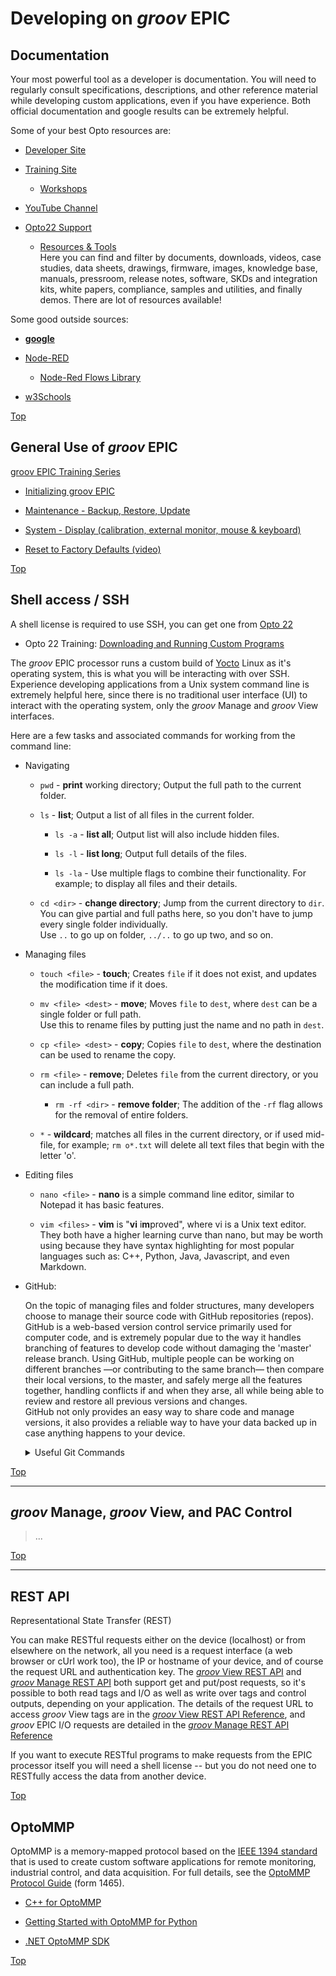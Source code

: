 # Developing on _groov_ EPIC

<a name="Top"></a>

## Documentation

Your most powerful tool as a developer is documentation. You will need to regularly consult specifications, descriptions, and other reference material while developing custom applications, even if you have experience. Both official documentation and google results can be extremely helpful.

Some of your best Opto resources are:

* [Developer Site](http://developer.opto22.com/ "developer.opto22")

* [Training Site](https://training.opto22.com/ "training.opto22")

    * [Workshops](http://workshops.opto22.com/ "workshops.opto22")

* [YouTube Channel](https://www.youtube.com/user/OptoVideo "OptoVideo")

* [Opto22 Support](https://www.opto22.com/support "opto22 support")

    * [Resources & Tools](https://www.opto22.com/support/resources-tools "resources & tools")<br>
        Here you can find and filter by documents, downloads, videos, case studies, data sheets, drawings, firmware, images, knowledge base, manuals, pressroom, release notes, software, SKDs and integration kits, white papers, compliance, samples and utilities, and finally demos.
        There are lot of resources available!

Some good outside sources:

* <b>[google](https://google.com/ "google.com")</b>

* [Node-RED](https://nodered.org/ "NodeRED.org")

    * [Node-Red Flows Library](https://flows.nodered.org/ "flows.NodeRED.org")

* [w3Schools](https://www.w3schools.com/ "w3schools.com")


[Top](#Top)

## General Use of _groov_ EPIC

[groov EPIC Training Series](https://training.opto22.com/series/groov-epic-training-series, "training.opto22")

* [Initializing groov EPIC](https://training.opto22.com/series/groov-epic-training-series/maintenance-course "training.opto22.com")

* [Maintenance - Backup, Restore, Update](https://training.opto22.com/series/groov-epic-training-series/maintenance-backup-restore-update-1, "training.opto22")

* [System - Display (calibration, external monitor, mouse & keyboard)](https://training.opto22.com/series/groov-epic-training-series/system-display, "training.opto22")

* [Reset to Factory Defaults (video)](https://training.opto22.com/hardware-resetting-to-factory-defaults/211962, "training.opto22")



[Top](#Top)

## Shell access / SSH

A shell license is required to use SSH, you can get one from [Opto 22](https://www.opto22.com/ "opto22.com")

* Opto 22 Training: [Downloading and Running Custom Programs](https://training.opto22.com/series/groov-epic-training-series/downloading-and-running-custom-programs/196374 "training.opto22")<br>

The _groov_ EPIC processor runs a custom build of [Yocto](https://www.yoctoproject.org "Yocto Project") Linux as it's operating system, this is what you will be interacting with over SSH.<br>
Experience developing applications from a Unix system command line is extremely helpful here, since there is no traditional user interface (UI) to interact with the operating system, only the _groov_ Manage and _groov_ View interfaces.

Here are a few tasks and associated commands for working from the command line:

* Navigating

    * `pwd` - **print** working directory; Output the full path to the current folder.

    * `ls` - **list**; Output a list of all files in the current folder.

        * `ls -a` - **list all**; Output list will also include hidden files.

        * `ls -l` - **list long**; Output full details of the files.

        * `ls -la` - Use multiple flags to combine their functionality. For example; to display all files and their details.

    * `cd <dir>` - **change directory**; Jump from the current directory to `dir`.<br>
    You can give partial and full paths here, so you don't have to jump every single folder individually.<br>
    Use `..` to go up on folder, `../..` to go up two, and so on.

* Managing files

    * `touch <file>` - **touch**; Creates `file` if it does not exist, and updates the modification time if it does.

    * `mv <file> <dest>` - **move**; Moves `file` to `dest`, where `dest` can be a single folder or full path.<br>
        Use this to rename files by putting just the name and no path in `dest`.

    * `cp <file> <dest>` - **copy**; Copies `file` to `dest`, where the destination can be used to rename the copy.

    * `rm <file>` - **remove**; Deletes `file` from the current directory, or you can include a full path.

        * `rm -rf <dir>` - **remove folder**; The addition of the `-rf` flag allows for the removal of entire folders.

    * `*` - **wildcard**; matches all files in the current directory, or if used mid-file, for example; `rm o*.txt` will delete all text files that begin with the letter 'o'.

* Editing files

    * `nano <file>` - **nano** is a simple command line editor, similar to Notepad it has basic features.

    * `vim <files>` - **vim** is "**vi** i**m**proved", where vi is a Unix text editor.<br>
    They both have a higher learning curve than nano, but may be worth using because they have syntax highlighting for most popular languages such as: C++, Python, Java, Javascript, and even Markdown.

* GitHub:<br>
    
    <p>On the topic of managing files and folder structures, many developers choose to manage their source code with GitHub repositories (repos).<br>
    GitHub is a web-based version control service primarily used for computer code, and is extremely popular due to the way it handles branching of features to develop code without damaging the 'master' release branch. Using GitHub, multiple people can be working on different branches —or contributing to the same branch— then compare their local versions, to the master, and safely merge all the features together, handling conflicts if and when they arse, all while being able to review and restore all previous versions and changes.<br>
    GitHub not only provides an easy way to share code and manage versions, it also provides a reliable way to have your data backed up in case anything happens to your device.</p>

    <details><summary>Useful Git Commands</summary>
    
    * `git` - **git** is the main command used to manage git repositories:

        * `git init` - This command makes the current folder a GitHub repository.

        * `git clone <repo>` - Creates a local repository in a new folder, cloned from `repo`.

        * `git add <file>` - Tells GitHub to 'stage' this file in the repo, ready to be added.

        * `git commit -m <message>` - Commits all staged changes to the local repository.

        * `git push -u <source> <destination>` - Updates the `destination` repo with changes commited to the `source` repo.<br>
        For example, to push local changes up to the master branch use `git push -u origin master`.

        * `git pull` - Updates the local repo with any difference between it and the head of the current branch.<br>
        This command is essentially two commands called in sequence, but they can be called separately as well:

            * `git fetch` - Gets updates for the local repo without applying them, useful to check differences.

            * `git merge` - Applies fetched differences to the local repo.

        * `git branch` - Lists all branches of the current folder's associated repository.

        * `git branch <name>` - Creates a new remote branch titled `name`, taking refs from the current repo.

        * `git ls-remote` - Lists all remote branches, including those not on the device.

        * `git checkout <branch>` - Makes `branch` the current working branch. By default, the main branch is `master`.
        
        * `git checkout --track <remote>/<branch>` - Adds a new local branch at this `remote` to track the given `branch`.<br>
        For example; `git checkout --track origin/distantBranch`
        
        </details>

[Top](#Top)

-----

## _groov_ Manage, _groov_ View, and PAC Control

> ...

[Top](#Top)

-----

## REST API

Representational State Transfer (REST)

You can make RESTful requests either on the device (localhost) or from elsewhere on the network, all you need is a request interface (a web browser or cUrl work too), the IP or hostname of your device, and of course the request URL and authentication key. The [_groov_ View REST API](http://developer.opto22.com/groov/view/ "Getting Started (developer.opto22.com)") and [_groov_ Manage REST API](http://developer.opto22.com/groov/manage/ "Getting Started (developer.opto22.com)") both support get and put/post requests, so it's possible to both read tags and I/O as well as write over tags and control outputs, depending on your application. The details of the request URL to access _groov_ View tags are in the [_groov_ View REST API Reference](http://developer.opto22.com/static/generated/groov-rest-api/swagger-ui/index.html?url=/static/generated/groov-rest-api/swagger.yaml "Swagger UI"), and _groov_ EPIC I/O requests are detailed in the  [_groov_ Manage REST API Reference](http://developer.opto22.com/static/generated/manage-rest-api/swagger-ui/index.html "Swagger UI")

If you want to execute RESTful programs to make requests from the EPIC processor itself you will need a shell license -- but you do not need one to RESTfully access the data from another device.


[Top](#Top)

## OptoMMP

OptoMMP is a memory-mapped protocol based on the [IEEE 1394 standard](https://standards.ieee.org/findstds/standard/1394-2008.html "IEEE Standards Association") that is used to create custom software applications for remote monitoring, industrial control, and data acquisition. For full details, see the [OptoMMP Protocol Guide](https://www.opto22.com/support/resources-tools/documents/1465-optommp-protocol-guide) (form 1465).

* [C++ for OptoMMP](http://developer.opto22.com/cpp "developer.opto22")

* [Getting Started with OptoMMP for Python](http://developer.opto22.com/pythonmmp/ "developer.opto22")

* [.NET OptoMMP SDK](https://www.opto22.com/support/resources-tools/downloads/pac-dev-optommp-dotnet "opto22.com/downloads")

[Top](#Top)